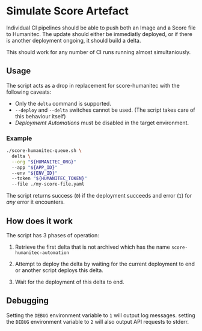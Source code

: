 # Simulate Score Artefact

Individual CI pipelines should be able to push both an Image and a Score file to Humanitec. The update should either be immediatly deployed, or if there is another deployment ongoing, it should build a delta.

This should work for any number of CI runs running almost simultaniously.


## Usage

The script acts as a drop in replacement for score-humanitec with the following caveats:

- Only the `delta` command is supported.
- `--deploy` and `--delta` switches cannot be used. (The script takes care of this behaviour itself)
- _Deploymemt Automations_ must be disabled in the target environment.

### Example

```bash
./score-humanitec-queue.sh \
  delta \
  --org "${HUMANITEC_ORG}" 
  --app "${APP_ID}" 
  --env "${ENV_ID}"
  --token "${HUMANITEC_TOKEN}"
  --file ./my-score-file.yaml
```

The script returns success (`0`) if the deployment succeeds and error (`1`) for _any_ error it encounters.

## How does it work

The script has 3 phases of operation:

1. Retrieve the first delta that is not archived which has the name `score-humanitec-automation`

2. Attempt to deploy the delta by waiting for the current deployment to end or another script deploys this delta.

3. Wait for the deployment of this delta to end.

## Debugging

Setting the `DEBUG` environment variable to `1` will output log messages. setting the `DEBUG` environment variable to `2` will also output API requests to stderr.
